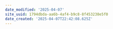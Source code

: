 ```yaml
---
date_modified: '2025-04-07'
site_uuid: 1794dbda-aa6b-4af4-b9c8-8f453238e5f0
date_created: '2025-04-07T22:42:08.625Z'
---
```


